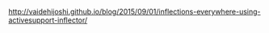 
http://vaidehijoshi.github.io/blog/2015/09/01/inflections-everywhere-using-activesupport-inflector/